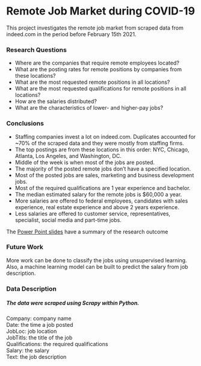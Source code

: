 # Remote Job Market during COVID-19
This project investigates the remote job market from scraped data from indeed.com in the period before February 15th 2021.

### Research Questions
- Where are the companies that require remote employees located?
- What are the posting rates for remote positions by companies from these locations?
- What are the most requested remote positions in all locations?
- What are the most requested qualifications for remote positions in all locations?
- How are the salaries distributed?
- What are the characteristics of lower- and higher-pay jobs?

### Conclusions
- Staffing companies invest a lot on indeed.com. Duplicates accounted for ~70% of the scraped data and they were mostly from staffing firms.
- The top postings are from these locations in this order: NYC, Chicago, Atlanta, Los Angeles, and Washington, DC.
- Middle of the week is when most of the jobs are posted.
- The majority of the posted remote jobs don’t have a specified location.
- Most of the posted jobs are sales, marketing and business development jobs.
- Most of the required qualifications are 1 year experience and bachelor.
- The median estimated salary for the remote jobs is $60,000 a year.
- More salaries are offered to federal employees, candidates with sales experience, real estate experience and above 2 years experience.
- Less salaries are offered to customer service, representatives, specialist, social media and part-time jobs.

The [Power Point slides](https://github.com/iba13001/Remote-Job-Market/blob/main/RemoteJobMarketCOVID.pptx) have a summary of the research outcome

### Future Work
More work can be done to classify the jobs using unsupervised learning. Also, a machine learning model can be built to predict the salary from job description.

### Data Description
##### The data were scraped using Scrapy within Python.
Company: company name <br>
Date: the time a job posted <br>
JobLoc: job location <br>
JobTitls: the title of the job <br>
Qualifications: the required qualifications <br>
Salary: the salary <br>
Text: the job description <br>
